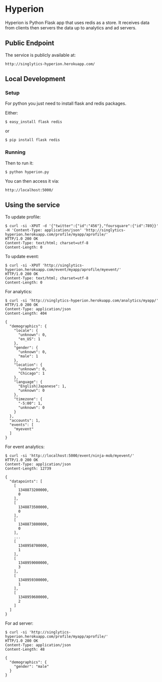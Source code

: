 # Hyperion
Hyperion is Python Flask app that uses redis as a store. It receives data from clients then servers the data up to analytics and ad servers.

## Public Endpoint 

The service is publicly available at:

    http://singlytics-hyperion.herokuapp.com/

## Local Development

### Setup
For python you just need to install flask and redis packages.

Either:

    $ easy_install flask redis

or

    $ pip install flask redis

### Running

Then to run it:

    $ python hyperion.py

You can then access it via:

    http://localhost:5000/

## Using the service

To update profile:

    $ curl -si -XPUT -d '{"twitter":{"id":"456"},"foursquare":{"id":789}}' -H 'Content-Type: application/json' 'http://singlytics-hyperion.herokuapp.com/profile/myapp/aprofile/'
    HTTP/1.0 200 OK
    Content-Type: text/html; charset=utf-8
    Content-Length: 0

To update event:

    $ curl -si -XPUT 'http://singlytics-hyperion.herokuapp.com/event/myapp/aprofile/myevent/'
    HTTP/1.0 200 OK
    Content-Type: text/html; charset=utf-8
    Content-Length: 0

For analytics:

    $ curl -si 'http://singlytics-hyperion.herokuapp.com/analytics/myapp/'
    HTTP/1.0 200 OK
    Content-Type: application/json
    Content-Length: 404

    {
      "demographics": {
        "locale": {
          "unknown": 0, 
          "en_US": 1
        }, 
        "gender": {
          "unknown": 0, 
          "male": 1
        }, 
        "location": {
          "unknown": 0, 
          "Chicago": 1
        }, 
        "language": {
          "English|Japanese": 1, 
          "unknown": 0
        }, 
        "timezone": {
          "-5:00": 1, 
          "unknown": 0
        }
      }, 
      "accounts": 1, 
      "events": [
        "myevent"
      ]
    }

For event analytics:

    $ curl -si 'http://localhost:5000/event/ninja-mob/myevent/'
    HTTP/1.0 200 OK
    Content-Type: application/json
    Content-Length: 12739

    {
      "datapoints": [
        [
          1348873200000, 
          0
        ], 
        [
          1348873500000, 
          0
        ], 
        [
          1348873800000, 
          0
        ],
        ...
        [
          1348958700000, 
          1
        ], 
        [
          1348959000000, 
          3
        ], 
        [
          1348959300000, 
          1
        ], 
        [
          1348959600000, 
          2
        ]
      ]
    }

For ad server:

    $ curl -si 'http://singlytics-hyperion.herokuapp.com/profile/myapp/aprofile/'
    HTTP/1.0 200 OK
    Content-Type: application/json
    Content-Length: 48

    {
      "demographics": {
        "gender": "male"
      }
    }
